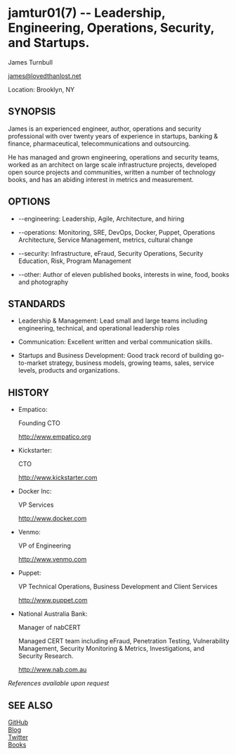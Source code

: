 jamtur01(7) -- Leadership, Engineering, Operations, Security, and Startups.
=============

James Turnbull

<james@lovedthanlost.net>

Location: 
      Brooklyn, NY

SYNOPSIS
--------

James is an experienced engineer, author, operations and security professional with over twenty years 
of experience in startups, banking & finance, pharmaceutical, telecommunications 
and outsourcing.

He has managed and grown engineering, operations and security teams, worked as an architect on large scale 
infrastructure projects, developed open source projects and communities, written a number of technology books, and has an abiding interest in metrics and measurement.

OPTIONS
-------

  * --engineering:
    Leadership, Agile, Architecture, and hiring

  * --operations:
    Monitoring, SRE, DevOps, Docker, Puppet, Operations Architecture, Service Management, metrics, cultural change

  * --security:
    Infrastructure, eFraud, Security Operations, Security Education, Risk, Program Management 

  * --other:
    Author of eleven published books, interests in wine, food, books and photography

STANDARDS
---------

  * Leadership & Management:
    Lead small and large teams including engineering, technical, and operational leadership roles

  * Communication:
    Excellent written and verbal communication skills.

  * Startups and Business Development:
    Good track record of building go-to-market strategy, business models, growing teams, sales, service levels, products and organizations.

HISTORY
-------

  * Empatico:

    Founding CTO
    
    <http://www.empatico.org>
    
  * Kickstarter:

    CTO
    
    <http://www.kickstarter.com>
    
  * Docker Inc:

    VP Services
    
    <http://www.docker.com>

  * Venmo:

    VP of Engineering

    <http://www.venmo.com>

  * Puppet:

    VP Technical Operations, Business Development and Client Services
    
    <http://www.puppet.com>  

  * National Australia Bank:

    Manager of nabCERT

    Managed CERT team including eFraud, Penetration Testing, Vulnerability Management, 
    Security Monitoring & Metrics, Investigations, and Security Research.

    <http://www.nab.com.au>  

_References available upon request_

SEE ALSO
--------

[GitHub](https://github.com/jamtur01)  
[Blog](https://www.kartar.net)  
[Twitter](https://twitter.com/kartar)  
[Books](https://turnbull.press)
